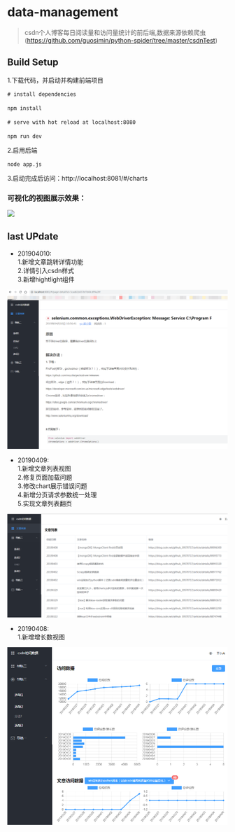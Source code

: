 # data-management

> csdn个人博客每日阅读量和访问量统计的前后端,数据来源依赖爬虫(https://github.com/guosimin/python-spider/tree/master/csdnTest)

## Build Setup

1.下载代码，并启动并构建前端项目     
```
# install dependencies

npm install

# serve with hot reload at localhost:8080

npm run dev
```
2.启用后端   

```
node app.js
```
3.启动完成后访问：http://localhost:8081/#/charts   

### 可视化的视图展示效果：   
![](https://img-blog.csdnimg.cn/20190402144205489.png?x-oss-process=image/watermark,type_ZmFuZ3poZW5naGVpdGk,shadow_10,text_aHR0cHM6Ly9ibG9nLmNzZG4ubmV0L2dpdGh1Yl8zOTU3MDcxNw==,size_16,color_FFFFFF,t_70)


## last UPdate

* 201904010:     
1.新增文章跳转详情功能     
2.详情引入csdn样式     
3.新增hightlight组件          
    
![](./src/assets/img/readmeImg/20190410.png)

* 20190409:     
1.新增文章列表视图     
2.修复页面加载问题     
3.修改chart展示错误问题     
4.新增分页请求参数统一处理     
5.实现文章列表翻页  
    
![](./src/assets/img/readmeImg/20190409.png)


* 20190408:     
1.新增增长数视图     
    
![](./src/assets/img/readmeImg/20190408.png)

